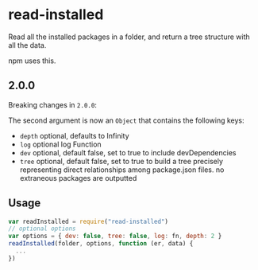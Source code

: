 # read-installed

Read all the installed packages in a folder, and return a tree
structure with all the data.

npm uses this.

## 2.0.0

Breaking changes in `2.0.0`:

The second argument is now an `Object` that contains the following keys:

 * `depth` optional, defaults to Infinity
 * `log` optional log Function
 * `dev` optional, default false, set to true to include devDependencies
 * `tree` optional, default false, set to true to build a tree precisely representing direct relationships among package.json files. no extraneous packages are outputted

## Usage

```javascript
var readInstalled = require("read-installed")
// optional options
var options = { dev: false, tree: false, log: fn, depth: 2 }
readInstalled(folder, options, function (er, data) {
  ...
})
```
